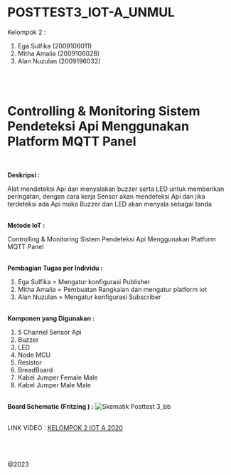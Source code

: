 # POSTTEST3_IOT-A_UNMUL

Kelompok 2 :
1. Ega Sulfika (2009106011)
2. Mitha Amalia (2009106028)
3. Alan Nuzulan (2009196032)

<br><br><h1><b>Controlling & Monitoring Sistem Pendeteksi Api Menggunakan Platform MQTT Panel</b></h1><br>

<b>Deskripsi :</b>
<p>Alat mendeteksi Api dan menyalakan buzzer serta LED untuk memberikan peringatan, dengan cara kerja Sensor akan mendeteksi Api dan jika terdeteksi ada Api maka Buzzer dan LED akan menyala sebagai tanda</p>

<br><b>Metode IoT :</b>
<p>Controlling & Monitoring Sistem Pendeteksi Api Menggunakan Platform MQTT Panel</p>

<br><b>Pembagian Tugas per Individu :</b>
1. Ega Sulfika = Mengatur konfigurasi Publisher
2. Mitha Amalia = Pembuatan Rangkaian dan mengatur platform iot
3. Alan Nuzulan = Mengatur konfigurasi Subscriber

<br><b>Komponen yang Digunakan :</b>
1. 5 Channel Sensor Api 
2. Buzzer 
3. LED 
4. Node MCU 
5. Resistor 
6. BreadBoard 
7. Kabel Jumper Female Male 
8. Kabel Jumper Male Male 

<br><b>Board Schematic (Fritzing ) :</b>
![Skematik Posttest 3_bb](https://user-images.githubusercontent.com/69804370/236658677-e3f76e87-e86e-47ba-ae84-3a7c8a89482b.jpg)


<br>LINK VIDEO : <a href="https://youtu.be/s2KMoXvKG5o">KELOMPOK 2 IOT A 2020</a>

<br><br><br>@2023
